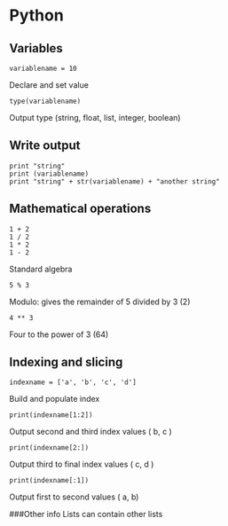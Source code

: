 # Python

## Variables
~~~
variablename = 10
~~~
Declare and set value

~~~
type(variablename)
~~~
Output type (string, float, list, integer, boolean) 

## Write output
~~~
print "string"
print (variablename)
print "string" + str(variablename) + "another string"
~~~

## Mathematical operations
~~~
1 + 2
1 / 2
1 * 2
1 - 2
~~~
Standard algebra

~~~
5 % 3
~~~
Modulo: gives the remainder of 5 divided by 3 (2)

~~~
4 ** 3
~~~
Four to the power of 3 (64)

## Indexing and slicing
~~~
indexname = ['a', 'b', 'c', 'd']
~~~
Build and populate index
 
~~~
print(indexname[1:2])
~~~
Output second and third index values ( b, c )

~~~
print(indexname[2:])
~~~
Output third to final index values ( c, d )

~~~
print(indexname[:1])
~~~
Output first to second values ( a, b)

###Other info
Lists can contain other lists
